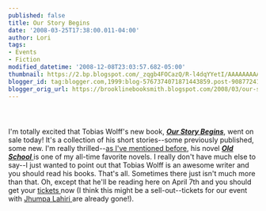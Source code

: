 ```yaml
---
published: false
title: Our Story Begins
date: '2008-03-25T17:38:00.011-04:00'
author: Lori
tags:
- Events
- Fiction
modified_datetime: '2008-12-08T23:03:57.682-05:00'
thumbnail: https://2.bp.blogspot.com/_zqgb4FOCazQ/R-l4dqYYetI/AAAAAAAAAGI/k5d_4wcILr8/s72-c/tobias.jpg
blogger_id: tag:blogger.com,1999:blog-5767374071871443859.post-9087724186262733543
blogger_orig_url: https://brooklinebooksmith.blogspot.com/2008/03/our-story-begins.html
---
```


<a href="https://2.bp.blogspot.com/_zqgb4FOCazQ/R-l4dqYYetI/AAAAAAAAAGI/k5d_4wcILr8/s1600-h/tobias.jpg"><img id="BLOGGER_PHOTO_ID_5181805297254562514" style="DISPLAY: block; MARGIN: 0px auto 10px; CURSOR: hand; TEXT-ALIGN: center" alt="" src="https://2.bp.blogspot.com/_zqgb4FOCazQ/R-l4dqYYetI/AAAAAAAAAGI/k5d_4wcILr8/s200/tobias.jpg" border="0" /></a><br /><div>I'm totally excited that Tobias Wolff's new book, <strong><em><a href="https://brookline.booksense.com/NASApp/store/Product?s=showproduct&amp;isbn=9781400044597">Our Story Begins</a></em></strong>, went on sale today! It's a collection of his short stories--some previously published, some new. I'm really thrilled--<a href="https://brooklinebooksmith.blogspot.com/2008/01/winter-institute-part-two.html">as I've mentioned before</a>, his novel <a href="https://brookline.booksense.com/NASApp/store/Product?s=showproduct&amp;isbn=9780375701498"><strong><em>Old School</em></strong> </a>is one of my all-time favorite novels. I really don't have much else to say--I just wanted to point out that Tobias Wolff is an awesome writer and you should read his books. That's all. Sometimes there just isn't much more than that. Oh, except that he'll be reading here on April 7th and you should get your <a href="https://brooklinebooksmith.com/Events/MainEvent.html">tickets </a>now (I think this might be a sell-out--tickets for our event with <a href="https://brookline.booksense.com/NASApp/store/Product?s=showproduct&amp;isbn=9780307265739">Jhumpa Lahiri </a>are already gone!). </div>